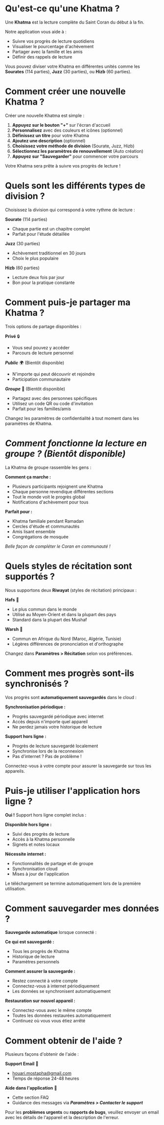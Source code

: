 # Qu'est-ce qu'une Khatma ?

Une **Khatma** est la lecture complète du Saint Coran du début à la fin.

Notre application vous aide à :
- Suivre vos progrès de lecture quotidiens
- Visualiser le pourcentage d'achèvement
- Partager avec la famille et les amis
- Définir des rappels de lecture

Vous pouvez diviser votre Khatma en différentes unités comme les **Sourates** (114 parties), **Juzz** (30 parties), ou **Hizb** (60 parties).

# Comment créer une nouvelle Khatma ?

Créer une nouvelle Khatma est simple :

1. **Appuyez sur le bouton "+"** sur l'écran d'accueil
2. **Personnalisez** avec des couleurs et icônes (optionnel)
3. **Définissez un titre** pour votre Khatma
4. **Ajoutez une description** (optionnel)
5. **Choisissez votre méthode de division** (Sourate, Juzz, Hizb)
6. **Sélectionnez les paramètres de renouvellement** (Auto création)
7. **Appuyez sur "Sauvegarder"** pour commencer votre parcours

Votre Khatma sera prête à suivre vos progrès de lecture !

# Quels sont les différents types de division ?

Choisissez la division qui correspond à votre rythme de lecture :

**Sourate** (114 parties)
- Chaque partie est un chapitre complet
- Parfait pour l'étude détaillée

**Juzz** (30 parties)
- Achèvement traditionnel en 30 jours
- Choix le plus populaire

**Hizb** (60 parties)
- Lecture deux fois par jour
- Bon pour la pratique constante

# Comment puis-je partager ma Khatma ?

Trois options de partage disponibles :

**Privé** 🔒
- Vous seul pouvez y accéder
- Parcours de lecture personnel

**_Public_** 🌍 (Bientôt disponible)
- N'importe qui peut découvrir et rejoindre
- Participation communautaire

**_Groupe_** 👥 (Bientôt disponible)
- Partagez avec des personnes spécifiques
- Utilisez un code QR ou code d'invitation
- Parfait pour les familles/amis

Changez les paramètres de confidentialité à tout moment dans les paramètres de Khatma.

# _Comment fonctionne la lecture en groupe ?_ *(Bientôt disponible)*

La Khatma de groupe rassemble les gens :

**Comment ça marche :**
- Plusieurs participants rejoignent une Khatma
- Chaque personne revendique différentes sections
- Tout le monde voit le progrès global
- Notifications d'achèvement pour tous

**Parfait pour :**
- Khatma familiale pendant Ramadan
- Cercles d'étude et communautés
- Amis lisant ensemble
- Congrégations de mosquée

*Belle façon de compléter le Coran en communauté !*

# Quels styles de récitation sont supportés ?

Nous supportons deux **Riwayat** (styles de récitation) principaux :

**Hafs** 📖
- Le plus commun dans le monde
- Utilisé au Moyen-Orient et dans la plupart des pays
- Standard dans la plupart des Mushaf

**Warsh** 📖
- Commun en Afrique du Nord (Maroc, Algérie, Tunisie)
- Légères différences de prononciation et d'orthographe

Changez dans **Paramètres > Récitation** selon vos préférences.

# Comment mes progrès sont-ils synchronisés ?

Vos progrès sont **automatiquement sauvegardés** dans le cloud :

**Synchronisation périodique :**
- Progrès sauvegardé périodique avec internet
- Accès depuis n'importe quel appareil
- Ne perdez jamais votre historique de lecture

**Support hors ligne :**
- Progrès de lecture sauvegardé localement
- Synchronise lors de la reconnexion
- Pas d'internet ? Pas de problème !

Connectez-vous à votre compte pour assurer la sauvegarde sur tous les appareils.

# Puis-je utiliser l'application hors ligne ?

**Oui !** Support hors ligne complet inclus :

**Disponible hors ligne :**
- Suivi des progrès de lecture
- Accès à la Khatma personnelle
- Signets et notes locaux

**Nécessite internet :**
- Fonctionnalités de partage et de groupe
- Synchronisation cloud
- Mises à jour de l'application

Le téléchargement se termine automatiquement lors de la première utilisation.

# Comment sauvegarder mes données ?

**Sauvegarde automatique** lorsque connecté :

**Ce qui est sauvegardé :**
- Tous les progrès de Khatma
- Historique de lecture
- Paramètres personnels

**Comment assurer la sauvegarde :**
- Restez connecté à votre compte
- Connectez-vous à internet périodiquement
- Les données se synchronisent automatiquement

**Restauration sur nouvel appareil :**
- Connectez-vous avec le même compte
- Toutes les données restaurées automatiquement
- Continuez où vous vous étiez arrêté

# Comment obtenir de l'aide ?

Plusieurs façons d'obtenir de l'aide :

**Support Email** 📧
- houari.mostapha@gmail.com
- Temps de réponse 24-48 heures

**Aide dans l'application** 📱
- Cette section FAQ
- Guidance des messages via **_Paramètres > Contacter le support_**


Pour les **problèmes urgents** ou **rapports de bugs**, veuillez envoyer un email avec les détails de l'appareil et la description de l'erreur.